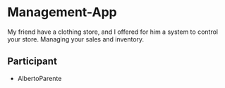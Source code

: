 # Management-App
My friend have a clothing store, and I offered for him a system to control your store. Managing your sales and inventory.

## Participant
- AlbertoParente
